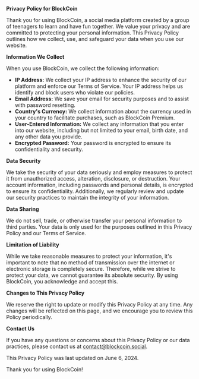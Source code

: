 **Privacy Policy for BlockCoin**

Thank you for using BlockCoin, a social media platform created by a group of teenagers to learn and have fun together. We value your privacy and are committed to protecting your personal information. This Privacy Policy outlines how we collect, use, and safeguard your data when you use our website.

**Information We Collect**

When you use BlockCoin, we collect the following information:

- **IP Address:** We collect your IP address to enhance the security of our platform and enforce our Terms of Service. Your IP address helps us identify and block users who violate our policies.
- **Email Address:** We save your email for security purposes and to assist with password resetting.
- **Country's Currency:** We collect information about the currency used in your country to facilitate purchases, such as BlockCoin Premium.
- **User-Entered Information:** We collect any information that you enter into our website, including but not limited to your email, birth date, and any other data you provide. 
- **Encrypted Password:** Your password is encrypted to ensure its confidentiality and security.

**Data Security**

We take the security of your data seriously and employ measures to protect it from unauthorized access, alteration, disclosure, or destruction. Your account information, including passwords and personal details, is encrypted to ensure its confidentiality. Additionally, we regularly review and update our security practices to maintain the integrity of your information.

**Data Sharing**

We do not sell, trade, or otherwise transfer your personal information to third parties. Your data is only used for the purposes outlined in this Privacy Policy and our Terms of Service.

**Limitation of Liability**

While we take reasonable measures to protect your information, it's important to note that no method of transmission over the internet or electronic storage is completely secure. Therefore, while we strive to protect your data, we cannot guarantee its absolute security. By using BlockCoin, you acknowledge and accept this.

**Changes to This Privacy Policy**

We reserve the right to update or modify this Privacy Policy at any time. Any changes will be reflected on this page, and we encourage you to review this Policy periodically.

**Contact Us**

If you have any questions or concerns about this Privacy Policy or our data practices, please contact us at contact@blockcoin.social.

This Privacy Policy was last updated on June 6, 2024.

Thank you for using BlockCoin!